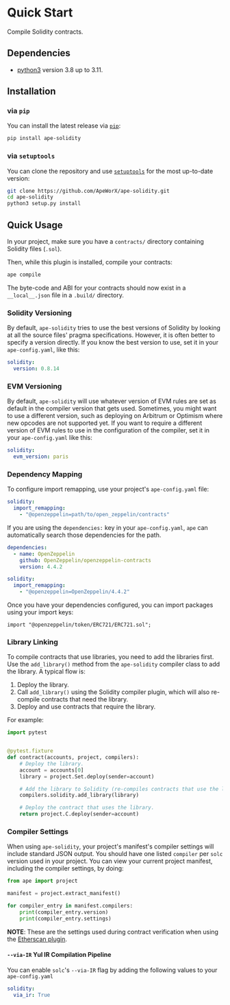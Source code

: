# Quick Start

Compile Solidity contracts.

## Dependencies

- [python3](https://www.python.org/downloads) version 3.8 up to 3.11.

## Installation

### via `pip`

You can install the latest release via [`pip`](https://pypi.org/project/pip/):

```bash
pip install ape-solidity
```

### via `setuptools`

You can clone the repository and use [`setuptools`](https://github.com/pypa/setuptools) for the most up-to-date version:

```bash
git clone https://github.com/ApeWorX/ape-solidity.git
cd ape-solidity
python3 setup.py install
```

## Quick Usage

In your project, make sure you have a `contracts/` directory containing Solidity files (`.sol`).

Then, while this plugin is installed, compile your contracts:

```bash
ape compile
```

The byte-code and ABI for your contracts should now exist in a `__local__.json` file in a `.build/` directory.

### Solidity Versioning

By default, `ape-solidity` tries to use the best versions of Solidity by looking at all the source files' pragma specifications.
However, it is often better to specify a version directly.
If you know the best version to use, set it in your `ape-config.yaml`, like this:

```yaml
solidity:
  version: 0.8.14
```

### EVM Versioning

By default, `ape-solidity` will use whatever version of EVM rules are set as default in the compiler version that gets used.
Sometimes, you might want to use a different version, such as deploying on Arbitrum or Optimism where new opcodes are not supported yet.
If you want to require a different version of EVM rules to use in the configuration of the compiler, set it in your `ape-config.yaml` like this:

```yaml
solidity:
  evm_version: paris
```

### Dependency Mapping

To configure import remapping, use your project's `ape-config.yaml` file:

```yaml
solidity:
  import_remapping:
    - "@openzeppelin=path/to/open_zeppelin/contracts"
```

If you are using the `dependencies:` key in your `ape-config.yaml`, `ape` can automatically
search those dependencies for the path.

```yaml
dependencies:
  - name: OpenZeppelin
    github: OpenZeppelin/openzeppelin-contracts
    version: 4.4.2

solidity:
  import_remapping:
    - "@openzeppelin=OpenZeppelin/4.4.2"
```

Once you have your dependencies configured, you can import packages using your import keys:

```solidity
import "@openzeppelin/token/ERC721/ERC721.sol";
```

### Library Linking

To compile contracts that use libraries, you need to add the libraries first.
Use the `add_library()` method from the `ape-solidity` compiler class to add the library.
A typical flow is:

1. Deploy the library.
2. Call `add_library()` using the Solidity compiler plugin, which will also re-compile contracts that need the library.
3. Deploy and use contracts that require the library.

For example:

```python
import pytest


@pytest.fixture
def contract(accounts, project, compilers):
    # Deploy the library.
    account = accounts[0]
    library = project.Set.deploy(sender=account)

    # Add the library to Solidity (re-compiles contracts that use the library).
    compilers.solidity.add_library(library)

    # Deploy the contract that uses the library.
    return project.C.deploy(sender=account)
```

### Compiler Settings

When using `ape-solidity`, your project's manifest's compiler settings will include standard JSON output.
You should have one listed `compiler` per `solc` version used in your project.
You can view your current project manifest, including the compiler settings, by doing:

```python
from ape import project

manifest = project.extract_manifest()

for compiler_entry in manifest.compilers:
    print(compiler_entry.version)
    print(compiler_entry.settings)
```

**NOTE**: These are the settings used during contract verification when using the [Etherscan plugin](https://github.com/ApeWorX/ape-etherscan).

#### `--via-IR` Yul IR Compilation Pipeline

You can enable `solc`'s `--via-IR` flag by adding the following values to your `ape-config.yaml`

```yaml
solidity:
  via_ir: True
```
